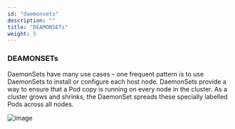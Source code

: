 ```yaml
---
id: "daemonsets"
description: ""
title: "DEAMONSETs"
weight: 5
---
```


### **DEAMONSETs**

DaemonSets have many use cases – one frequent pattern is to use DaemonSets to install or configure each host node. DaemonSets provide a way to ensure that a Pod copy is running on every node in the cluster. As a cluster grows and shrinks, the DaemonSet spreads these specially labelled Pods across all nodes.

![image](deamonset.png)